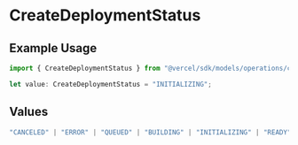 # CreateDeploymentStatus

## Example Usage

```typescript
import { CreateDeploymentStatus } from "@vercel/sdk/models/operations/createdeployment.js";

let value: CreateDeploymentStatus = "INITIALIZING";
```

## Values

```typescript
"CANCELED" | "ERROR" | "QUEUED" | "BUILDING" | "INITIALIZING" | "READY"
```